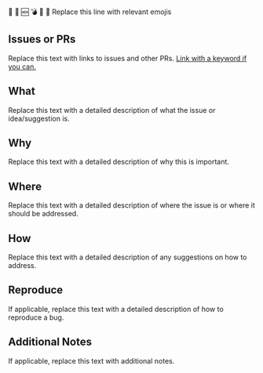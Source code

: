 :memo: :lipstick: :new: :bomb: :bug: :art: Replace this line with relevant emojis

## Issues or PRs
Replace this text with links to issues and other PRs. [Link with a keyword if you can.](https://docs.github.com/en/issues/tracking-your-work-with-issues/creating-issues/linking-a-pull-request-to-an-issue)

## What 
Replace this text with a detailed description of what the issue or idea/suggestion is.

## Why
Replace this text with a detailed description of why this is important.

## Where
Replace this text with a detailed description of where the issue is or where it should be addressed.

## How
Replace this text with a detailed description of any suggestions on how to address.

## Reproduce
If applicable, replace this text with a detailed description of how to reproduce a bug.

## Additional Notes
If applicable, replace this text with additional notes.